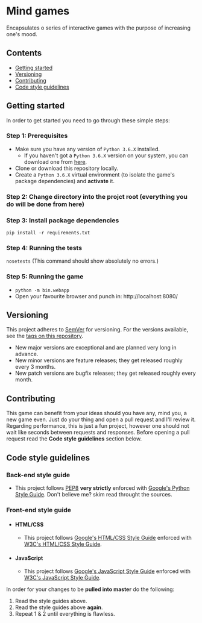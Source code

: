 # Mind games
Encapsulates o series of interactive games with the purpose of increasing one's mood.

## Contents
+ [Getting started](https://github.com/mariusmucenicu/mind-games#getting-started)
+ [Versioning](https://github.com/mariusmucenicu/mind-games#versioning)
+ [Contributing](https://github.com/mariusmucenicu/mind-games#contributing)
+ [Code style guidelines](https://github.com/mariusmucenicu/mind-games#code-style-guidelines)

## Getting started
In order to get started you need to go through these simple steps:

### Step 1: Prerequisites
+ Make sure you have any version of `Python 3.6.X` installed.
    + If you haven't got a `Python 3.6.X` version on your system, you can download one from [here](https://www.python.org/).
+ Clone or download this repository locally.
+ Create a `Python 3.6.X` virtual environment (to isolate the game's package dependencies) and **activate** it.

### Step 2: Change directory into the projct root (everything you do will be done from here)

### Step 3: Install package dependencies
```pip install -r requirements.txt```

### Step 4: Running the tests
```nosetests``` (This command should show absolutely no errors.)

### Step 5: Running the game
+ ```python -m bin.webapp```
+ Open your favourite browser and punch in: http://localhost:8080/

## Versioning

This project adheres to [SemVer](http://semver.org/) for versioning.
For the versions available, see the [tags on this repository](https://github.com/mariusmucenicu/mind-games/tags).

- New major versions are exceptional and are planned very long in advance.
- New minor versions are feature releases; they get released roughly every 3 months.
- New patch versions are bugfix releases; they get released roughly every month.

## Contributing
This game can benefit from your ideas should you have any, mind you, a new game even.
Just do your thing and open a pull request and I'll review it.
Regarding performance, this is just a fun project, however one should not wait like seconds between requests and responses.
Before opening a pull request read the **Code style guidelines** section below.

## Code style guidelines

### Back-end style guide
+ This project follows [PEP8](https://www.python.org/dev/peps/pep-0008/) **very strictly** enforced with [Google's Python Style Guide](https://github.com/google/styleguide/blob/gh-pages/pyguide.md). Don't believe me? skim read throught the sources.

### Front-end style guide

+ #### HTML/CSS
    + This project follows [Google's HTML/CSS Style Guide](https://google.github.io/styleguide/htmlcssguide.html) enforced with [W3C's HTML/CSS Style Guide](https://www.w3schools.com/html/html5_syntax.asp).

+ #### JavaScript
    + This project follows [Google's JavaScript Style Guide](https://google.github.io/styleguide/jsguide.html) enforced with [W3C's JavaScript Style Guide](https://www.w3schools.com/js/js_conventions.asp).

In order for your changes to be **pulled into master** do the following:
1. Read the style guides above.
2. Read the style guides above **again**.
3. Repeat 1 & 2 until everything is flawless.


